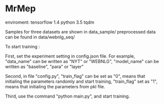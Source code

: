 # MrMep

enviroment:
tensorflow 1.4
python 3.5
tqdm

Samples for three datasets are shown in data_sample/
preprocessed data can be found in data/webnlg_seq/


To start training :

First, set the experiment setting in config.json file. For example, "data_name" can be written as "NYT" or "WEBNLG", "model_name" can be written as "baseline", "para" or "layer"

Second, in file "config.py", "train_flag" can be set as "0", means that initialing the parameters randomly and start training, "train_flag" set as "1", means that initialing the parameters from pkl file.

Third, use the command "python main.py", and start training.


